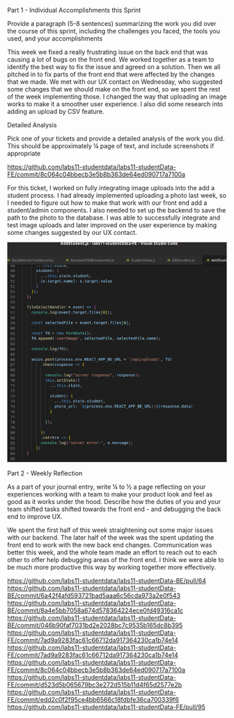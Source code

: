 Part 1 - Individual Accomplishments this Sprint

Provide a paragraph (5-8 sentences) summarizing the work you did over the course of this sprint, including the challenges you faced, the tools you used, and your accomplishments

This week we fixed a really frustrating issue on the back end that was causing a lot of bugs on the front end. We worked together as a team to identify the best way to fix the issue and agreed on a solution. Then we all pitched in to fix parts of the front end that were affected by the changes that we made. We met with our UX contact on Wednesday, who suggested some changes that we should make on the front end, so we spent the rest of the week implementing those. I changed the way that uploading an image works to make it a smoother user experience. I also did some research into adding an upload by CSV feature.


Detailed Analysis

Pick one of your tickets and provide a detailed analysis of the work you did. This should be approximately ¼ page of text, and include screenshots if appropriate

https://github.com/labs11-studentdata/labs11-studentData-FE/commit/8c064c04bbecb3e5b8b363de64ed090717a7100a

For this ticket, I worked on fully integrating image uploads into the add a student process. I had already implemented uploading a photo last week, so I needed to figure out how to make that work with our front end add a student/admin components. I also needed to set up the backend to save the path to the photo to the database. I was able to successfully integrate and test image uploads and later improved on the user experience by making some changes suggested by our UX contact. 

![screenshot](screenshots/week4/fescreenshot2.png)

Part 2 - Weekly Reflection

As a part of your journal entry, write ¼ to ½ a page reflecting on your experiences working with a team to make your product look and feel as good as it works under the hood. Describe how the duties of you and your team shifted tasks shifted towards the front end - and debugging the back end to improve UX.

We spent the first half of this week straightening out some major issues with our backend. The later half of the week was the spent updating the front end to work with the new back end changes. Communication was better this week, and the whole team made an effort to reach out to each other to offer help debugging areas of the front end. I think we were able to be much more productive this way by working together more effectively.

https://github.com/labs11-studentdata/labs11-studentData-BE/pull/64
https://github.com/labs11-studentdata/labs11-studentData-BE/commit/6a42f4afd593721bad5aaa6c56cda973a2e0f543
https://github.com/labs11-studentdata/labs11-studentData-BE/commit/8a4e5bb7058a674d578364224ece0fd49316ca1c
https://github.com/labs11-studentdata/labs11-studentData-BE/commit/046b90faf7031bd2e2028bc7c9535b165dc8b395
https://github.com/labs11-studentdata/labs11-studentData-FE/commit/7ad9a9283fac61c66712da917364230ca1b74e14
https://github.com/labs11-studentdata/labs11-studentData-FE/commit/7ad9a9283fac61c66712da917364230ca1b74e14
https://github.com/labs11-studentdata/labs11-studentData-FE/commit/8c064c04bbecb3e5b8b363de64ed090717a7100a
https://github.com/labs11-studentdata/labs11-studentData-FE/commit/d523d5b065679bc3e272d515b11d4f65d2577e2b
https://github.com/labs11-studentdata/labs11-studentData-FE/commit/edd2c0f2f95ce4bb6566c18fdbfe36ca700339f6
https://github.com/labs11-studentdata/labs11-studentData-FE/pull/95